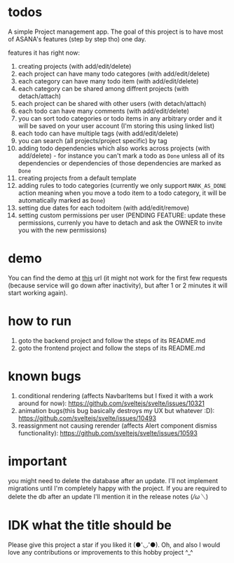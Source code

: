 # todos

A simple Project management app. The goal of this project is to have most of ASANA's features (step by step tho)
one day.

features it has right now:

1. creating projects (with add/edit/delete)
2. each project can have many todo categores (with add/edit/delete)
3. each category can have many todo item (with add/edit/delete)
4. each category can be shared among diffrent projects (with detach/attach)
5. each project can be shared with other users (with detach/attach)
6. each todo can have many comments (with add/edit/delete)
7. you can sort todo categories or todo items in any arbitrary order and it will be saved on your user account (I'm storing this using linked list)
8. each todo can have multiple tags (with add/edit/delete)
9. you can search (all projects/project specific) by tag
10. adding todo dependencies which also works across projects (with add/delete) - for instance you can't mark a todo as `Done` unless all of its dependencies or dependencies of those dependencies are marked as `Done`
11. creating projects from a default template
12. adding rules to todo categories (currently we only support `MARK_AS_DONE` action meaning when you move a todo item to a todo category, it will be automatically marked as `Done`)
13. setting due dates for each todoitem (with add/edit/remove)
14. setting custom permissions per user (PENDING FEATURE: update these permissions, currenly you have to detach and ask the OWNER to invite you with the new permissions)

# demo

You can find the demo at [this](https://todos-fohoov.vercel.app/) url (it might not work for the first few requests (because service will go down after inactivity), but after 1 or 2 minutes it will start working again).

# how to run

1. goto the backend project and follow the steps of its README.md
2. goto the frontend project and follow the steps of its README.md

# known bugs
1. conditional rendering (affects NavbarItems but I fixed it with a work around for now): https://github.com/sveltejs/svelte/issues/10321
2. animation bugs(this bug basically destroys my UX but whatever :D): https://github.com/sveltejs/svelte/issues/10493
3. reassignment not causing rerender (affects Alert component dismiss functionality): https://github.com/sveltejs/svelte/issues/10593
# important

you might need to delete the database after an update. I'll not implement migrations until I'm completely happy with the project. If you are required to delete the db after an update I'll mention it in the release notes (_/ω＼_)

# IDK what the title should be

Please give this project a star if you liked it (●'◡'●). Oh, and also I would love any contributions or improvements to this hobby project ^\_^
